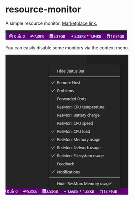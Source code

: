 # resource-monitor

A simple resource monitor. [Marketplace link.](https://marketplace.visualstudio.com/items?itemName=chneau.resource-monitor)

![example](images/bar.png)

You can easily disable some monitors via the context menu.

![example](images/menu.png)
